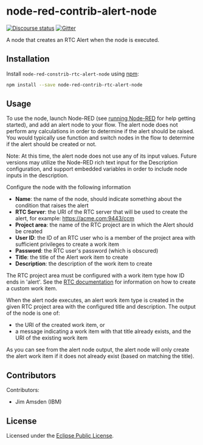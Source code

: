 # node-red-contrib-alert-node

[![Discourse status](https://img.shields.io/discourse/https/meta.discourse.org/status.svg)](https://forum.open-services.net/)
[![Gitter](https://img.shields.io/gitter/room/nwjs/nw.js.svg)](https://gitter.im/OSLC/chat)


A node that creates an RTC Alert when the node is executed.

## Installation

Install `node-red-constrib-rtc-alert-node` using [npm](https://www.npmjs.com/):

```bash
npm install --save node-red-contrib-rtc-alert-node
```

## Usage

To use the node, launch Node-RED (see [running Node-RED](http://nodered.org/docs/getting-started/running.html) for help getting started), and add an alert node to your flow. The alert node does not perform any calculations in order to determine if the alert should be raised. You would typically use function and switch nodes in the flow to determine if the alert should be created or not. 

Note: At this time, the alert node does not use any of its input values. Future versions may utilize the Node-RED rich text input for the Description configuration, and support embedded variables in order to include node inputs in the description. 

Configure the node with the following information

* **Name**: the name of the node, should indicate something about the condition that raises the alert
* **RTC Server**: the URI of the RTC server that will be used to create the alert, for example: https://acme.com:9443/ccm
* **Project area**: the name of the RTC project are in which the Alert should be created
* **User ID**: the ID of an RTC user who is a member of the project area with sufficient privileges to create a work item
* **Password**: the RTC user's password (which is obscured)
* **Title**: the title of the Alert work item to create
* **Description**: the description of the work item to create

The RTC project area must be configured with a work item type how ID ends in 'alert'. See the [RTC documentation](https://www.ibm.com/support/knowledgecenter/SSCP65_6.0.5/com.ibm.jazz.platform.doc/topics/c_administering_projects.html) for information on how to create a custom work item.

When the alert node executes, an alert work item type is created in the given RTC project area with the configured title and description. The output of the node is one of:

* the URI of the created work item, or
* a message indicating a work item with that title already exists, and the URI of the existing work item

As you can see from the alert node output, the alert node will only create the alert work item if it does not already exist (based on matching the title).

## Contributors

Contributors:

* Jim Amsden (IBM)

## License

Licensed under the [Eclipse Public License](./LICENSE.html).

